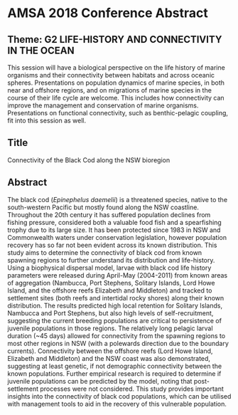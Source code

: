 # AMSA 2018 Conference Abstract

## Theme: G2 LIFE-HISTORY AND CONNECTIVITY IN THE OCEAN
This session will have a biological perspective on the life history of marine organisms and their connectivity between habitats and across oceanic spheres. Presentations on population dynamics of marine species, in both near and offshore regions, and on migrations of marine species in the course of their life cycle are welcome. This includes how connectivity can improve the management and conservation of marine organisms. Presentations on functional connectivity, such as benthic-pelagic coupling, fit into this session as well.

## Title
Connectivity of the Black Cod along the NSW bioregion

## Abstract
The black cod (*Epinephelus daemelii*) is a threatened species, native to the south-western Pacific but mostly found along the NSW coastline. Throughout the 20th century it has suffered population declines from fishing pressure, considered both a valuable food fish and a spearfishing trophy due to its large size. It has been protected since 1983 in NSW and Commonwealth waters under conservation legislation, however population recovery has so far not been evident across its known distribution. This study aims to determine the connectivity of black cod from known spawning regions to further understand its distribution and life-history. Using a biophysical dispersal model, larvae with black cod life history parameters were released during April-May (2004-2011) from known areas of aggregation (Nambucca, Port Stephens, Solitary Islands, Lord Howe Island, and the offshore reefs Elizabeth and Middleton) and tracked to settlement sites (both reefs and intertidal rocky shores) along their known distribution. The results predicted high local retention for Solitary Islands, Nambucca and Port Stephens, but also high levels of self-recruitment, suggesting the current breeding populations are critical to persistence of juvenile populations in those regions. The relatively long pelagic larval duration (~45 days) allowed for connectivity from the spawning regions to most other regions in NSW (with a polewards direction due to the boundary currents). Connectivity between the offshore reefs (Lord Howe Island, Elizabeth and Middleton) and the NSW coast was also demonstrated, suggesting at least genetic, if not demographic connectivity between the known populations. Further empirical research is required to determine if juvenile populations can be predicted by the model, noting that post-settlement processes were not considered. This study provides important insights into the connectivity of black cod populations, which can be utilised with management tools to aid in the recovery of this vulnerable population.
